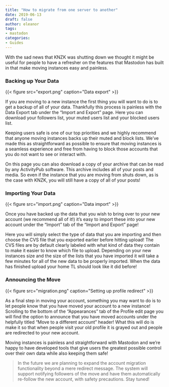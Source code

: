 ```yaml
---
title: "How to migrate from one server to another"
date: 2019-06-13
draft: false
author: eleanor
tags:
- mastodon
categories:
- Guides
---
```


With the sad news that KNZK was shutting down we thought it might be useful for people to have a refresher on the features that Mastodon has built in that make moving instances easy and painless.<!-- more -->

### Backing up Your Data

{{< figure src="export.png" caption="Data export" >}}

If you are moving to a new instance the first thing you will want to do is to get a backup of all of your data. Thankfully this process is painless with the Data Export tab under the “Import and Export” page. Here you can download your followers list, your muted users list and your blocked users list.

Keeping users safe is one of our top priorities and we highly recommend that anyone moving instances backs up their muted and block lists. We’ve made this as straightforward as possible to ensure that moving instances is a seamless experience and free from having to block those accounts that you do not want to see or interact with.

On this page you can also download a copy of your archive that can be read by any ActivityPub software. This archive includes all of your posts and media. So even if the instance that you are moving from shuts down, as is the case with KNZK, you will still have a copy of all of your posts!

### Importing Your Data

{{< figure src="import.png" caption="Data import" >}}

Once you have backed up the data that you wish to bring over to your new account (we recommend all of it!) it’s easy to import these into your new account under the “Import” tab of the “Import and Export” page!

Here you will simply select the type of data that you are importing and then choose the CVS file that you exported earlier before hitting upload! The CVS files are by default clearly labeled with what kind of data they contain to make it easier to know which file to upload. Depending on your new instances size and the size of the lists that you have imported it will take a few minutes for all of the new data to be properly imported. When the data has finished upload your home TL should look like it did before!

### Announcing the Move

{{< figure src="migration.png" caption="Setting up profile redirect" >}}

As a final step in moving your account, something you may want to do is to let people know that you have moved your account to a new instance! Scrolling to the bottom of the “Appearances” tab of the Profile edit page you will find the option to announce that you have moved accounts under the helpfully titled “Move to a different account” header! What this will do is make it so that when people visit your old profile it is grayed out and people are redirected to your new account.

Moving instances is painless and straightforward with Mastodon and we’re happy to have developed tools that give users the greatest possible control over their own data while also keeping them safe!

> In the future we are planning to expand the account migration functionality beyond a mere redirect message. The system will support notifying followers of the move and have them automatically re-follow the new account, with safety precautions. Stay tuned!
